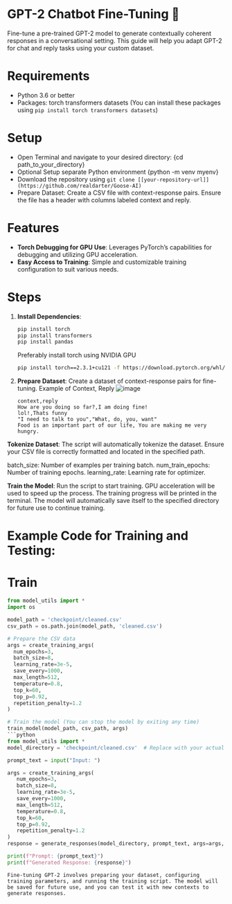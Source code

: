 # GPT-2 Chatbot Fine-Tuning 🤖
Fine-tune a pre-trained GPT-2 model to generate contextually coherent responses in a conversational setting. This guide will help you adapt GPT-2 for chat and reply tasks using your custom dataset.

# Requirements
- Python 3.6 or better
- Packages: torch transformers datasets (You can install these packages using `pip install torch transformers datasets`)

# Setup
- Open Terminal and navigate to your desired directory: {cd path_to_your_directory}
- Optional Setup separate Python environment {python -m venv myenv}
- Download the repository using `git clone [[your-repository-url]](https://github.com/realdarter/Goose-AI)`
- Prepare Dataset: Create a CSV file with context-response pairs. Ensure the file has a header with columns labeled context and reply.

# Features
- **Torch Debugging for GPU Use**: Leverages PyTorch’s capabilities for debugging and utilizing GPU acceleration.
- **Easy Access to Training**: Simple and customizable training configuration to suit various needs.

# Steps
1. **Install Dependencies**:
   ```bash
   pip install torch 
   pip install transformers
   pip install pandas
   ```
   Preferably install torch using NVIDIA GPU
   ```bash
   pip install torch==2.3.1+cu121 -f https://download.pytorch.org/whl/torch_stable.html```

2. **Prepare Dataset**:
   Create a dataset of context-response pairs for fine-tuning.
   Example of Context, Reply
   ![image](https://github.com/realdarter/Goose-AI/assets/100169417/7b65736c-4efd-430e-b408-b584d38a78cd)

   ```
   context,reply
   How are you doing so far?,I am doing fine!
   lol!,Thats funny
   "I need to talk to you","What, do, you, want"
   Food is an important part of our life, You are making me very hungry.
   ```

**Tokenize Dataset**: 
The script will automatically tokenize the dataset. Ensure your CSV file is correctly formatted and located in the specified path.

batch_size: Number of examples per training batch.
num_train_epochs: Number of training epochs.
learning_rate: Learning rate for optimizer.

**Train the Model**:
Run the script to start training. GPU acceleration will be used to speed up the process. The training progress will be printed in the terminal. The model will automatically save itself to the specified directory for future use to continue training.

# Example Code for Training and Testing:
# Train
```python
from model_utils import *
import os

model_path = 'checkpoint/cleaned.csv'
csv_path = os.path.join(model_path, 'cleaned.csv')

# Prepare the CSV data
args = create_training_args(
  num_epochs=3,
  batch_size=8,
  learning_rate=3e-5,
  save_every=1000,
  max_length=512,
  temperature=0.8,
  top_k=60,
  top_p=0.92,
  repetition_penalty=1.2
)

# Train the model (You can stop the model by exiting any time)
train_model(model_path, csv_path, args)
```python
from model_utils import *
model_directory = 'checkpoint/cleaned.csv'  # Replace with your actual model directory

prompt_text = input("Input: ")

args = create_training_args(
   num_epochs=3,
   batch_size=8,
   learning_rate=3e-5,
   save_every=1000,
   max_length=512,
   temperature=0.8,
   top_k=60,
   top_p=0.92,
   repetition_penalty=1.2
)
response = generate_responses(model_directory, prompt_text, args=args, clean_result=True)

print(f"Prompt: {prompt_text}")
print(f"Generated Response: {response}")
```



```plaintext
Fine-tuning GPT-2 involves preparing your dataset, configuring training parameters, and running the training script. The model will be saved for future use, and you can test it with new contexts to generate responses.
```
